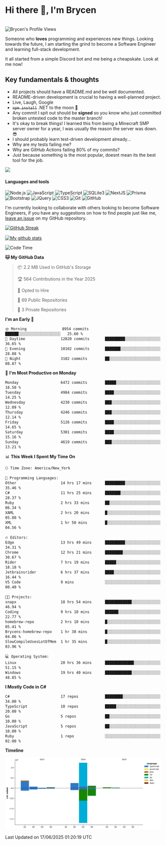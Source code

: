 # Hi there 👋, I'm Brycen

<br>
<img src="https://komarev.com/ghpvc/?username=BrycensRanch" alt="Brycen's Profile Views" />

Someone who **loves** programming and experiences new things. Looking towards the future, I am starting the grind to become a Software Engineer and learning full-stack development.

It all started from a simple Discord bot and me being a cheapskate. Look at me now!

## Key fundamentals & thoughts

- All projects should have a README.md and be well documented.
- README-driven development is crucial to having a well-planned project.
- Live, Laugh, Google
- ~~`npm install`~~ .NET to the moon 🚀
- Any commit I spit out should be **signed** so you know who just committed broken untested code to the master branch!
- It's okay to break things! I learned this from being a Minecraft SMP server owner for a year, I was usually the reason the server was down. 😎
- I should probably learn test-driven development already...
- Why are my tests failing me?
- Why are GitHub Actions failing 80% of my commits? 
- Just because something is the most popular, doesnt mean its the best tool for the job.

<img src="https://res.cloudinary.com/practicaldev/image/fetch/s--OoBLh7-Q--/c_limit%2Cf_auto%2Cfl_progressive%2Cq_auto%2Cw_880/https://cdn-images-1.medium.com/max/1614/1%2A8BlqJ8lNVZzuRjAg1mZ50w.png" height="400"/>

<h4>Languages and tools</h4>
<p>
  <img src="https://img.shields.io/badge/node.js%20-%2343853D.svg?&style=for-the-badge&logo=node.js&logoColor=white" alt="Node.js" />
  <img src="https://img.shields.io/badge/javascript%20-%23323330.svg?&style=for-the-badge&logo=javascript&logoColor=%23F7DF1E" alt="JavaScript" />
  <img src="https://img.shields.io/badge/typescript%20-%23323330.svg?&style=for-the-badge&logo=typescript&logoColor=#3467eb" alt="TypeScript" />
  <img src="https://img.shields.io/badge/sqlite3%20-%23323330.svg?&style=for-the-badge&logo=sqlite&logoColor=#3467eb" alt="SQLite3" />
  <img src="https://img.shields.io/badge/Next.JS%20-%23323330.svg?&style=for-the-badge&logo=next.js&logoColor=#3467eb" alt="NextJS" />
  <img src="https://img.shields.io/badge/Prisma%20-%23323330.svg?&style=for-the-badge&logo=prisma&logoColor=#3467eb" alt="Prisma" />
  <img src="https://img.shields.io/badge/bootstrap%20-%23323330.svg?&style=for-the-badge&logo=bootstrap" alt="Bootstrap" />
  <img src="https://img.shields.io/badge/jquery%20-%23323330.svg?&style=for-the-badge&logo=jquery" alt="JQuery" />
  <img src="https://img.shields.io/badge/css3%20-%23323330.svg?&style=for-the-badge&logo=css3" alt="CSS3" />
  <img src="https://img.shields.io/badge/git%20-%23323330.svg?&style=for-the-badge&logo=git" alt="Git" />
  <img src="https://img.shields.io/badge/github%20-%23323330.svg?&style=for-the-badge&logo=github" alt="GitHub" />
</p>

 I'm currently looking to collaborate with others looking to become Software Engineers, if you have any suggestions on how to find people just like me, [leave an issue](https://github.com/BrycensRanch/BrycensRanch/issues/new) on my GitHub repository.
 
 <p><a href="https://git.io/streak-stats"><img src=https://github-readme-streak-stats-eight.vercel.app?user=BrycensRanch&amp;theme=dark&amp;hide_border=true&fire=EB5454&amp;ring=0CEB19" alt="GitHub Streak"></a></p>

<a href="https://github.com/anuraghazra/github-readme-stats">
  <img align="center" src="https://github-readme-stats.anuraghazra1.vercel.app/api?username=BrycensRanch&show_icons=true&line_height=27&include_all_commits=true" alt="My github stats" />
</a>

<!--START_SECTION:waka-->
![Code Time](http://img.shields.io/badge/Code%20Time-2%2C204%20hrs%2024%20mins-blue)

**🐱 My GitHub Data** 

> 📦 2.2 MB Used in GitHub's Storage 
 > 
> 🏆 564 Contributions in the Year 2025
 > 
> 💼 Opted to Hire
 > 
> 📜 69 Public Repositories 
 > 
> 🔑 3 Private Repositories 
 > 
**I'm an Early 🐤** 

```text
🌞 Morning                8954 commits        ██████░░░░░░░░░░░░░░░░░░░   25.60 % 
🌆 Daytime                12820 commits       █████████░░░░░░░░░░░░░░░░   36.65 % 
🌃 Evening                10102 commits       ███████░░░░░░░░░░░░░░░░░░   28.88 % 
🌙 Night                  3102 commits        ██░░░░░░░░░░░░░░░░░░░░░░░   08.87 % 
```
📅 **I'm Most Productive on Monday** 

```text
Monday                   6472 commits        █████░░░░░░░░░░░░░░░░░░░░   18.50 % 
Tuesday                  4984 commits        ████░░░░░░░░░░░░░░░░░░░░░   14.25 % 
Wednesday                4230 commits        ███░░░░░░░░░░░░░░░░░░░░░░   12.09 % 
Thursday                 4246 commits        ███░░░░░░░░░░░░░░░░░░░░░░   12.14 % 
Friday                   5126 commits        ████░░░░░░░░░░░░░░░░░░░░░   14.65 % 
Saturday                 5301 commits        ████░░░░░░░░░░░░░░░░░░░░░   15.16 % 
Sunday                   4619 commits        ███░░░░░░░░░░░░░░░░░░░░░░   13.21 % 
```


📊 **This Week I Spent My Time On** 

```text
🕑︎ Time Zone: America/New_York

💬 Programming Languages: 
Other                    14 hrs 17 mins      █████████░░░░░░░░░░░░░░░░   35.46 % 
C#                       11 hrs 25 mins      ███████░░░░░░░░░░░░░░░░░░   28.37 % 
Ruby                     2 hrs 33 mins       ██░░░░░░░░░░░░░░░░░░░░░░░   06.34 % 
XAML                     2 hrs 20 mins       █░░░░░░░░░░░░░░░░░░░░░░░░   05.80 % 
XML                      1 hr 50 mins        █░░░░░░░░░░░░░░░░░░░░░░░░   04.56 % 

🔥 Editors: 
Edge                     13 hrs 49 mins      █████████░░░░░░░░░░░░░░░░   34.31 % 
Chrome                   12 hrs 21 mins      ████████░░░░░░░░░░░░░░░░░   30.67 % 
Rider                    7 hrs 19 mins       █████░░░░░░░░░░░░░░░░░░░░   18.18 % 
Jetbrainsrider           6 hrs 37 mins       ████░░░░░░░░░░░░░░░░░░░░░   16.44 % 
VS Code                  9 mins              ░░░░░░░░░░░░░░░░░░░░░░░░░   00.40 % 

🐱‍💻 Projects: 
snapx                    18 hrs 54 mins      ████████████░░░░░░░░░░░░░   46.94 % 
Coding                   9 hrs 10 mins       ██████░░░░░░░░░░░░░░░░░░░   22.77 % 
homebrew-repo            2 hrs 10 mins       █░░░░░░░░░░░░░░░░░░░░░░░░   05.41 % 
Brycens-homebrew-repo    1 hr 38 mins        █░░░░░░░░░░░░░░░░░░░░░░░░   04.06 % 
SlowCompileUsesLotOfMem  1 hr 35 mins        █░░░░░░░░░░░░░░░░░░░░░░░░   03.96 % 

💻 Operating System: 
Linux                    20 hrs 36 mins      █████████████░░░░░░░░░░░░   51.15 % 
Windows                  19 hrs 40 mins      ████████████░░░░░░░░░░░░░   48.85 % 
```

**I Mostly Code in C#** 

```text
C#                       17 repos            ████████░░░░░░░░░░░░░░░░░   34.00 % 
TypeScript               10 repos            █████░░░░░░░░░░░░░░░░░░░░   20.00 % 
Go                       5 repos             ██░░░░░░░░░░░░░░░░░░░░░░░   10.00 % 
JavaScript               5 repos             ██░░░░░░░░░░░░░░░░░░░░░░░   10.00 % 
Ruby                     1 repo              ░░░░░░░░░░░░░░░░░░░░░░░░░   02.00 % 
```



**Timeline**

![Lines of Code chart](https://raw.githubusercontent.com/BrycensRanch/BrycensRanch/main/assets/bar_graph.png)


 Last Updated on 17/06/2025 01:20:19 UTC
<!--END_SECTION:waka-->

<!--
**BrycensRanch/BrycensRanch** is a ✨ _special_ ✨ repository because its `README.md` (this file) appears on your GitHub profile.

Here are some ideas to get you started:

- 🔭 I’m currently working on ...
- 🌱 I’m currently learning ...
- 👯 I’m looking to collaborate on ...
- 🤔 I’m looking for help with ...
- 💬 Ask me about ...
- 📫 How to reach me: ...
- 😄 Pronouns: ...
- ⚡ Fun fact: ...
-->
